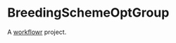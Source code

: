 # BreedingSchemeOptGroup

A [workflowr][] project.

[workflowr]: https://github.com/jdblischak/workflowr
